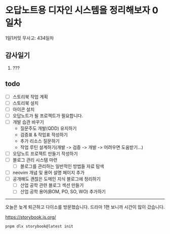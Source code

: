 # 오답노트용 디자인 시스템을 정리해보자 0일차

1일1커밋 무사고: 434일차

## 감사일기

1. ???

## todo

- [ ] 스토리북 작업 계획
- [ ] 스토리북 설치
- [ ] 아이콘 설치
- [ ] 오답노트가 될 프로젝트가 필요합니다.
- [ ] 개발 습관 바꾸기 
  - 질문주도 개발(QDD) 유지하기
  - 검증표 & 작업표 작성하기
  - 추가 리소스 질문하기
  - 작업 루틴 설계하기(개발 -> 검증 -> 개발 -> 어려우면 도움받기...)
- [ ] 오답노트 프로젝트 만들기 작성하기
- [ ] 블로그 관리 시스템 마련
  - [ ] 블로그를 관리하는 일반적인 방법들 자료 탐색
- [ ] neovim 개념 및 용어 설명 페이지 추가
- [ ] 공개해도 괜찮은 도메인 지식 블로그에 정리하기
  - [ ] 산업 공학 관련 블로그 섹션 만들기
  - [ ] 산업 공학 용어(BOM, PO, SO, WO) 추가하기

---

오늘은 늦게 퇴근하고 다이소를 방문했습니다. 드라마 1편 보니까 시간이 많이 갔습니다.

https://storybook.js.org/

```sh 
pnpm dlx storybook@latest init
```


